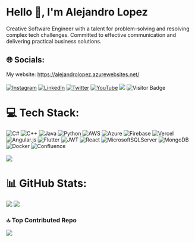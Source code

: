 # Hello 👋, I'm Alejandro Lopez 
Creative Software Engineer with a talent for problem-solving and resolving complex tech challenges. Committed to effective communication and delivering practical business solutions.

## 🌐 Socials:
My website: https://alejandrolopez.azurewebsites.net/<br><br>
[![Instagram](https://img.shields.io/badge/Instagram-%23E4405F.svg?logo=Instagram&logoColor=white)](https://instagram.com/col.alejo) 
[![LinkedIn](https://img.shields.io/badge/LinkedIn-%230077B5.svg?logo=linkedin&logoColor=white)](https://www.linkedin.com/in/alejandro-lopez-7a0068154/) 
[![Twitter](https://img.shields.io/badge/Twitter-%231DA1F2.svg?logo=Twitter&logoColor=white)](https://twitter.com/AlejoBluesy) 
[![YouTube](https://img.shields.io/badge/YouTube-%23FF0000.svg?logo=YouTube&logoColor=white)](https://www.youtube.com/user/thecoolAlelopezm)
<a href="https://portfolium.com/AlejandroLopez97"><img src="https://img.shields.io/badge/MyPortfolio-blueviolet.svg"/></a>
![Visitor Badge](https://visitor-badge.laobi.icu/badge?page_id=Alejandro-HUB)

# 💻 Tech Stack:
![C#](https://img.shields.io/badge/c%23-%23239120.svg?style=for-the-badge&logo=c-sharp&logoColor=white) ![C++](https://img.shields.io/badge/c++-%2300599C.svg?style=for-the-badge&logo=c%2B%2B&logoColor=white) ![Java](https://img.shields.io/badge/java-%23ED8B00.svg?style=for-the-badge&logo=java&logoColor=white) ![Python](https://img.shields.io/badge/python-3670A0?style=for-the-badge&logo=python&logoColor=ffdd54) ![AWS](https://img.shields.io/badge/AWS-%23FF9900.svg?style=for-the-badge&logo=amazon-aws&logoColor=white) ![Azure](https://img.shields.io/badge/azure-%230072C6.svg?style=for-the-badge&logo=azure-devops&logoColor=white) ![Firebase](https://img.shields.io/badge/firebase-%23039BE5.svg?style=for-the-badge&logo=firebase) ![Vercel](https://img.shields.io/badge/vercel-%23000000.svg?style=for-the-badge&logo=vercel&logoColor=white) ![Angular.js](https://img.shields.io/badge/angular.js-%23E23237.svg?style=for-the-badge&logo=angularjs&logoColor=white) ![Flutter](https://img.shields.io/badge/Flutter-%2302569B.svg?style=for-the-badge&logo=Flutter&logoColor=white) ![JWT](https://img.shields.io/badge/JWT-black?style=for-the-badge&logo=JSON%20web%20tokens) ![React](https://img.shields.io/badge/react-%2320232a.svg?style=for-the-badge&logo=react&logoColor=%2361DAFB) ![MicrosoftSQLServer](https://img.shields.io/badge/Microsoft%20SQL%20Sever-CC2927?style=for-the-badge&logo=microsoft%20sql%20server&logoColor=white) ![MongoDB](https://img.shields.io/badge/MongoDB-%234ea94b.svg?style=for-the-badge&logo=mongodb&logoColor=white) ![Docker](https://img.shields.io/badge/docker-%230db7ed.svg?style=for-the-badge&logo=docker&logoColor=white) ![Confluence](https://img.shields.io/badge/confluence-%23172BF4.svg?style=for-the-badge&logo=confluence&logoColor=white)<br><br>
![](https://github-readme-stats.vercel.app/api/top-langs/?username=Alejandro-HUB&theme=algolia&hide_border=false&include_all_commits=true&count_private=true&layout=compact)

# 📊 GitHub Stats:
![](https://github-readme-stats.vercel.app/api?username=Alejandro-HUB&theme=algolia&hide_border=false&include_all_commits=true&count_private=true)
![](https://github-readme-streak-stats.herokuapp.com/?user=Alejandro-HUB&theme=algolia&hide_border=false)

### 🔝 Top Contributed Repo
![](https://github-contributor-stats.vercel.app/api?username=Alejandro-HUB&limit=5&theme=algolia&combine_all_yearly_contributions=true)







